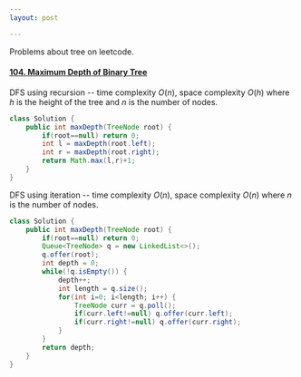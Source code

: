 ```yaml
---
layout: post

---
```


Problems about tree on leetcode.

#### [104. Maximum Depth of Binary Tree](https://leetcode.cn/problems/maximum-depth-of-binary-tree/)

DFS using recursion -- time complexity $O(n)$, space complexity $O(h)$ where $h$ is the height of the tree and $n$ is the number of nodes.

```java
class Solution {
    public int maxDepth(TreeNode root) {
        if(root==null) return 0;
        int l = maxDepth(root.left);
        int r = maxDepth(root.right);
        return Math.max(l,r)+1;
    }
}
```

DFS using iteration -- time complexity $O(n)$, space complexity $O(n)$ where $n$ is the number of nodes.

```java
class Solution {
    public int maxDepth(TreeNode root) {
        if(root==null) return 0;
        Queue<TreeNode> q = new LinkedList<>();
        q.offer(root);
        int depth = 0;
        while(!q.isEmpty()) {
            depth++;
            int length = q.size();
            for(int i=0; i<length; i++) {
                TreeNode curr = q.poll();
                if(curr.left!=null) q.offer(curr.left);
                if(curr.right!=null) q.offer(curr.right);
            }
        }
        return depth;
    }
}
```

